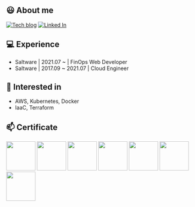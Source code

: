 ## 😃 About me
[![Tech blog](https://img.shields.io/badge/Tech%20blog-181717?style=flat&logo=GitHub&logoColor=white)](https://creboring.github.io/)
[![Linked In](https://img.shields.io/badge/-Linked%20In-blue?style=flat-square&logo=LinkedIn&logoColor=white)](https://www.linkedin.com/in/l22d0hun/)


## 💻 Experience
- Saltware | 2021.07 ~ | FinOps Web Developer
- Saltware | 2017.09 ~ 2021.07 | Cloud Engineer

## 🌱 Interested in
- AWS, Kubernetes, Docker
- IaaC, Terraform

## 📫 Certificate

<div>

<img src="https://user-images.githubusercontent.com/18481959/222625775-ead7db4f-af9b-4133-9c67-1c4386001f15.png" width="78" height="78">
<img src="https://user-images.githubusercontent.com/18481959/222625898-8f3e72d9-aef3-4d65-8567-e3fedb104fce.png" width="78" height="78">
<img src="https://user-images.githubusercontent.com/18481959/222625970-3169cdc3-8af8-46fd-a79a-cd73931d01e1.png" width="78" height="78">
<img src="https://user-images.githubusercontent.com/18481959/222625507-c864f018-5255-4465-8116-e352e232e057.png" width="78" height="78">
<img src="https://user-images.githubusercontent.com/18481959/222626053-57aaad20-878d-4dcc-afe9-04b8ba521b17.png" width="78" height="78">
<img src="https://user-images.githubusercontent.com/18481959/222626123-c35d580a-8620-4118-ae9a-28b0a00a7fb7.png" width="78" height="78">
<img src="https://user-images.githubusercontent.com/18481959/268444264-7d02f319-7e09-4e75-bcf0-a1b8cf49e626.png" width="78" height="78">
 </div>
  
<!--
**creBoring/creBoring** is a ✨ _special_ ✨ repository because its `README.md` (this file) appears on your GitHub profile.

Here are some ideas to get you started:

- 🔭 I’m currently working on ...
- 🌱 I’m currently learning ...
- 👯 I’m looking to collaborate on ...
- 🤔 I’m looking for help with ...
- 💬 Ask me about ...
- 📫 How to reach me: ...
- 😄 Pronouns: ...
- ⚡ Fun fact: ...
-->
